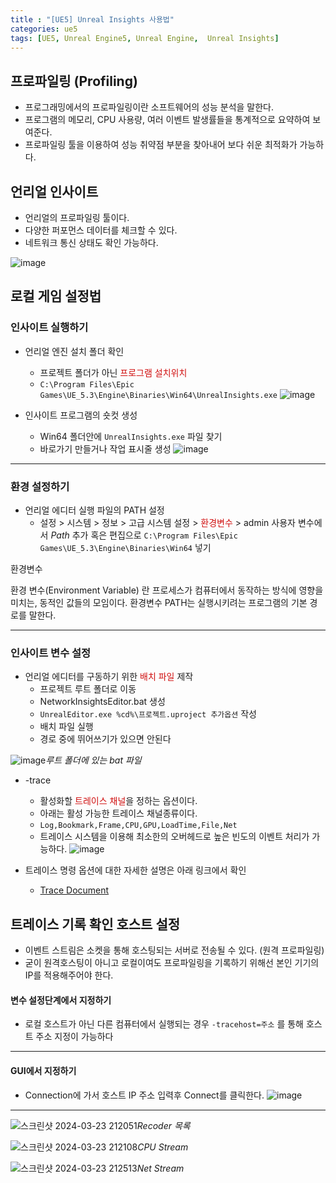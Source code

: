 ```yaml
---
title : "[UE5] Unreal Insights 사용법"
categories: ue5
tags: [UE5, Unreal Engine5, Unreal Engine,  Unreal Insights]
---
```


## 프로파일링 (Profiling)
- 프로그래밍에서의 프로파일링이란 소프트웨어의 성능 분석을 말한다.
- 프로그램의 메모리, CPU 사용량, 여러 이벤트 발생률들을 통계적으로 요약하여 보여준다.
- 프로파일링 툴을 이용하여 성능 취약점 부분을 찾아내어 보다 쉬운 최적화가 가능하다.

## 언리얼 인사이트
- 언리얼의 프로파일링 툴이다.
- 다양한 퍼포먼스 데이터를 체크할 수 있다.
- 네트워크 통신 상태도 확인 가능하다.

![image](https://github.com/mohitto55/mohitto55.github.io/assets/154340583/e9651a4e-a15b-4aa3-9d51-8d53c662a740)


## 로컬 게임 설정법
### 인사이트 실행하기
- 언리얼 엔진 설치 폴더 확인
	- 프로젝트 폴더가 아닌 <font color='dodgerred'>프로그램 설치위치</font>
	- `C:\Program Files\Epic Games\UE_5.3\Engine\Binaries\Win64\UnrealInsights.exe`
![image](https://github.com/mohitto55/mohitto55.github.io/assets/154340583/b2b71b52-4bf7-4383-8992-10772f62a3cd)

- 인사이트 프로그램의 숏컷 생성
	- Win64 폴더안에 `UnrealInsights.exe` 파일 찾기
	- 바로가기 만들거나 작업 표시줄 생성
![image](https://github.com/mohitto55/mohitto55.github.io/assets/154340583/385f22a8-04ec-4722-9231-fb4dc54e743f)

---

### 환경 설정하기
- 언리얼 에디터 실행 파일의 PATH 설정
	- 설정 > 시스템 > 정보 > 고급 시스템 설정 > <font color='dodgerred'>환경변수</font> > admin 사용자 변수에서 *Path* 추가 혹은 편집으로 `C:\Program Files\Epic Games\UE_5.3\Engine\Binaries\Win64` 넣기

<div class='callout-info-expanded'>
<div class='callout-header'>환경변수</div>
<p>
환경 변수(Environment Variable) 란 프로세스가 컴퓨터에서 동작하는 방식에 영향을 미치는, 동적인 값들의 모임이다.
환경변수 PATH는 실행시키려는 프로그램의 기본 경로를 말한다.
</p>
</div>


---

### 인사이트 변수 설정
- 언리얼 에디터를 구동하기  위한 <font color='dodgerred'>배치 파일</font> 제작
	- 프로젝트 루트 폴더로 이동
	- NetworkInsightsEditor.bat 생성
	- `UnrealEditor.exe %cd%\프로젝트.uproject 추가옵션` 작성
	- 배치 파일 실행
	- 경로 중에 뛰어쓰기가 있으면 안된다

![image](https://github.com/mohitto55/mohitto55.github.io/assets/154340583/89aab183-06c8-4bf0-bff2-5e81e43a07cb)*루트 폴더에 있는 bat 파일*

- -trace
	- 활성화할 <font color='dodgerred'>트레이스 채널</font>을 정하는 옵션이다.
	- 아래는 활성 가능한 트레이스 채널종류이다.
	- `Log,Bookmark,Frame,CPU,GPU,LoadTime,File,Net`
	- 트레이스 시스템을 이용해 최소한의 오버헤드로 높은 빈도의 이벤트 처리가 가능하다.
![image](https://github.com/mohitto55/mohitto55.github.io/assets/154340583/74bdc30e-ea52-45aa-891f-2dbdf7494fae)

- 트레이스 명령 옵션에 대한 자세한 설명은 아래 링크에서 확인
	- [Trace Document](https://docs.unrealengine.com/4.27/ko/TestingAndOptimization/PerformanceAndProfiling/UnrealInsights/Reference/)



## 트레이스 기록 확인 호스트 설정
- 이벤트 스트림은 소켓을 통해 호스팅되는 서버로 전송될 수 있다. (원격 프로파일링)
- 굳이 원격호스팅이 아니고 로컬이여도 프로파일링을 기록하기 위해선 본인 기기의 IP를 적용해주어야 한다.

#### 변수 설정단계에서 지정하기
- 로컬 호스트가 아닌 다른 컴퓨터에서 실행되는 경우 `-tracehost=주소` 를 통해 호스트 주소 지정이 가능하다

---

#### GUI에서 지정하기
- Connection에 가서 호스트 IP 주소 입력후 Connect를 클릭한다.
![image](https://github.com/mohitto55/mohitto55.github.io/assets/154340583/9f6bae44-7032-446f-bfdb-4537019192a6)

---

![스크린샷 2024-03-23 212051](https://github.com/mohitto55/mohitto55.github.io/assets/154340583/c35ce651-f6fd-4230-a23c-b756f584228e)*Recoder 목록*

![스크린샷 2024-03-23 212108](https://github.com/mohitto55/mohitto55.github.io/assets/154340583/ce1cdba3-f6bb-44ea-947a-a77eae1d85eb)*CPU Stream*

![스크린샷 2024-03-23 212513](https://github.com/mohitto55/mohitto55.github.io/assets/154340583/eaf72e9b-3b19-4cf4-b328-09929d0bb771)*Net Stream*

